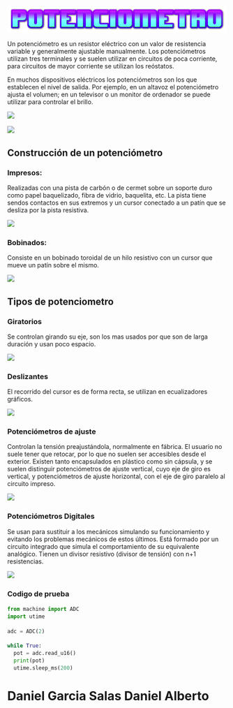 ![titulo](cooltext419799253098610.png)

Un potenciómetro es un resistor eléctrico con un valor de resistencia variable y generalmente ajustable manualmente. Los potenciómetros utilizan tres terminales y se suelen utilizar en circuitos de poca corriente, para circuitos de mayor corriente se utilizan los reóstatos.

En muchos dispositivos eléctricos los potenciómetros son los que establecen el nivel de salida. Por ejemplo, en un altavoz el potenciómetro ajusta el volumen; en un televisor o un monitor de ordenador se puede utilizar para controlar el brillo.

![](https://upload.wikimedia.org/wikipedia/commons/b/b5/Potentiometer.jpg)

![](https://i0.wp.com/www.ingmecafenix.com/wp-content/uploads/2017/04/Simbolo-potenciometro.webp?resize=683%2C384&ssl=1)

## Construcción de un potenciómetro
### Impresos:
Realizadas con una pista de carbón o de cermet sobre un soporte duro como papel baquelizado, fibra de vidrio, baquelita, etc. La pista tiene sendos contactos en sus extremos y un cursor conectado a un patín que se desliza por la pista resistiva.

![](https://i0.wp.com/www.ingmecafenix.com/wp-content/uploads/2017/04/Potenciometro.webp?resize=683%2C384&ssl=1)

### Bobinados:
Consiste en un bobinado toroidal de un hilo resistivo con un cursor que mueve un patín sobre el mismo.

![](https://i0.wp.com/www.ingmecafenix.com/wp-content/uploads/2017/04/Potenciometro-bobinado.webp?resize=683%2C384&ssl=1)


## Tipos de potenciometro
### Giratorios
Se controlan girando su eje, son los mas usados por que son de larga duración y usan poco espacio.

![](https://i0.wp.com/www.ingmecafenix.com/wp-content/uploads/2017/04/Potenciometro-deslizante.webp?resize=683%2C384&ssl=1)

### Deslizantes
El recorrido del cursor es de forma recta, se utilizan en  ecualizadores gráficos.

![](https://i0.wp.com/www.ingmecafenix.com/wp-content/uploads/2017/04/Potenciometro-lineal.webp?resize=683%2C384&ssl=1)

### Potenciómetros de ajuste
Controlan la tensión preajustándola, normalmente en fábrica. El usuario no suele tener que retocar, por lo que no suelen ser accesibles desde el exterior. Existen tanto encapsulados en plástico como sin cápsula, y se suelen distinguir potenciómetros de ajuste vertical, cuyo eje de giro es vertical, y potenciómetros de ajuste horizontal, con el eje de giro paralelo al circuito impreso.

![](https://i0.wp.com/www.ingmecafenix.com/wp-content/uploads/2017/04/Potenciometro-de-ajuste.webp?resize=683%2C384&ssl=1)

### Potenciómetros Digitales
Se usan para sustituir a los mecánicos simulando su funcionamiento y evitando los problemas mecánicos de estos últimos. Está formado por un circuito integrado que simula el comportamiento de su equivalente analógico. Tienen un divisor resistivo (divisor de tensión) con n+1 resistencias.

![](https://i0.wp.com/www.ingmecafenix.com/wp-content/uploads/2017/04/Potenciometro-digital.webp?resize=683%2C384&ssl=1)

### Codigo de prueba

```python
from machine import ADC
import utime

adc = ADC(2)

while True:
  pot = adc.read_u16()
  print(pot)
  utime.sleep_ms(200)
```

# Daniel Garcia Salas Daniel Alberto

